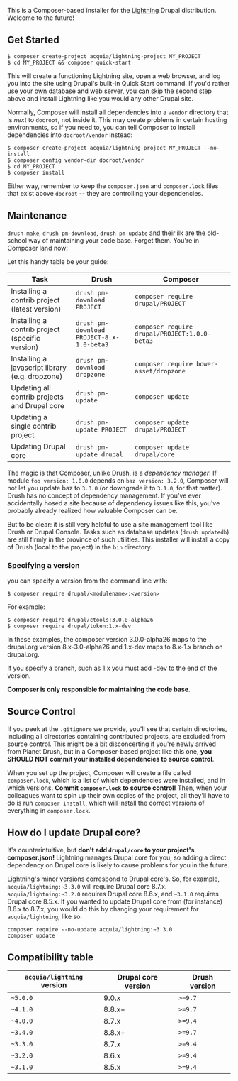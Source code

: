 This is a Composer-based installer for the [Lightning](https://www.drupal.org/project/lightning) Drupal distribution. Welcome to the future!

## Get Started
```
$ composer create-project acquia/lightning-project MY_PROJECT
$ cd MY_PROJECT && composer quick-start
```

This will create a functioning Lightning site, open a web browser, and log you into the site using Drupal's built-in Quick Start command. If you'd rather use your own database and web server, you can skip the second step above and install Lightning like you would any other Drupal site.

Normally, Composer will install all dependencies into a `vendor` directory that is *next* to `docroot`, not inside it. This may create problems in certain hosting environments, so if you need to, you can tell Composer to install dependencies into `docroot/vendor` instead:

```
$ composer create-project acquia/lightning-project MY_PROJECT --no-install
$ composer config vendor-dir docroot/vendor
$ cd MY_PROJECT
$ composer install
```

Either way, remember to keep the `composer.json` and `composer.lock` files that exist above `docroot` -- they are controlling your dependencies.

## Maintenance
`drush make`, `drush pm-download`, `drush pm-update` and their ilk are the old-school way of maintaining your code base. Forget them. You're in Composer land now!

Let this handy table be your guide:

| Task                                            | Drush                                         | Composer                                          |
|-------------------------------------------------|-----------------------------------------------|---------------------------------------------------|
| Installing a contrib project (latest version)   | ```drush pm-download PROJECT```               | ```composer require drupal/PROJECT```             |
| Installing a contrib project (specific version) | ```drush pm-download PROJECT-8.x-1.0-beta3``` | ```composer require drupal/PROJECT:1.0.0-beta3``` |
| Installing a javascript library (e.g. dropzone) | ```drush pm-download dropzone```              | ```composer require bower-asset/dropzone```       |
| Updating all contrib projects and Drupal core   | ```drush pm-update```                         | ```composer update```                             |
| Updating a single contrib project               | ```drush pm-update PROJECT```                 | ```composer update drupal/PROJECT```              |
| Updating Drupal core                            | ```drush pm-update drupal```                  | ```composer update drupal/core```                 |

The magic is that Composer, unlike Drush, is a *dependency manager*. If module ```foo version: 1.0.0``` depends on ```baz version: 3.2.0```, Composer will not let you update baz to ```3.3.0``` (or downgrade it to ```3.1.0```, for that matter). Drush has no concept of dependency management. If you've ever accidentally hosed a site because of dependency issues like this, you've probably already realized how valuable Composer can be.

But to be clear: it is still very helpful to use a site management tool like Drush or Drupal Console. Tasks such as database updates (```drush updatedb```) are still firmly in the province of such utilities. This installer will install a copy of Drush (local to the project) in the ```bin``` directory.

### Specifying a version
you can specify a version from the command line with:

    $ composer require drupal/<modulename>:<version> 

For example:

    $ composer require drupal/ctools:3.0.0-alpha26
    $ composer require drupal/token:1.x-dev 

In these examples, the composer version 3.0.0-alpha26 maps to the drupal.org version 8.x-3.0-alpha26 and 1.x-dev maps to 8.x-1.x branch on drupal.org.

If you specify a branch, such as 1.x you must add -dev to the end of the version.

**Composer is only responsible for maintaining the code base**.

## Source Control
If you peek at the ```.gitignore``` we provide, you'll see that certain directories, including all directories containing contributed projects, are excluded from source control. This might be a bit disconcerting if you're newly arrived from Planet Drush, but in a Composer-based project like this one, **you SHOULD NOT commit your installed dependencies to source control**.

When you set up the project, Composer will create a file called ```composer.lock```, which is a list of which dependencies were installed, and in which versions. **Commit ```composer.lock``` to source control!** Then, when your colleagues want to spin up their own copies of the project, all they'll have to do is run ```composer install```, which will install the correct versions of everything in ```composer.lock```.

## How do I update Drupal core?
It's counterintuitive, but **don't add `drupal/core` to your project's composer.json!** Lightning manages Drupal core for you, so adding a direct dependency on Drupal core is likely to cause problems for you in the future.

Lightning's minor versions correspond to Drupal core's. So, for example, `acquia/lightning:~3.3.0` will require Drupal core 8.7.x. `acquia/lightning:~3.2.0` requires Drupal core 8.6.x, and `~3.1.0` requires Drupal core 8.5.x. If you wanted to update Drupal core from (for instance) 8.6.x to 8.7.x, you would do this by changing your requirement for `acquia/lightning`, like so:

```
composer require --no-update acquia/lightning:~3.3.0
composer update
```

## Compatibility table
| `acquia/lightning` version | Drupal core version | Drush version |
|----------------------------|---------------------|---------------|
| `~5.0.0` | 9.0.x  | `>=9.7` |
| `~4.1.0` | 8.8.x+ | `>=9.7` |
| `~4.0.0` | 8.7.x  | `>=9.4` |
| `~3.4.0` | 8.8.x+ | `>=9.7` |
| `~3.3.0` | 8.7.x  | `>=9.4` |
| `~3.2.0` | 8.6.x  | `>=9.4` |
| `~3.1.0` | 8.5.x  | `>=9.4` |
